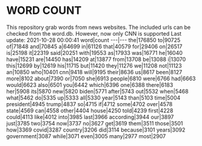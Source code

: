 # WORD COUNT
This repository grab words from news websites. The included urls can be checked from the word.db.
However, now only CNN is supported
Last update: 2021-10-28 00:00:41
word|count
---|---
the|176850
to|90725
of|71848
and|70845
a|64699
in|61126
that|40579
for|29406
on|26517
is|25198
it|22319
said|20251
with|19553
as|17933
was|16771
he|16040
have|15231
are|14450
has|14209
at|13877
from|13708
be|13088
i|13070
this|12699
by|12619
his|11715
but|11420
they|11276
we|11208
not|11123
an|10850
who|10401
cnn|9418
will|9195
their|8636
us|8617
been|8127
more|8102
about|7390
or|7050
she|6913
people|6810
were|6766
had|6663
would|6623
also|6501
you|6442
which|6396
one|6388
there|6183
her|5908
its|5870
new|5820
biden|5771
after|5743
out|5532
when|5468
what|5462
do|5335
up|5333
all|5330
year|5143
than|5103
time|5004
president|4945
trump|4837
so|4715
if|4712
some|4702
over|4578
state|4569
can|4558
other|4404
house|4250
told|4239
first|4228
could|4113
like|4012
into|3985
last|3966
according|3944
our|3897
just|3785
two|3754
now|3737
no|3627
get|3619
them|3511
those|3501
how|3369
covid|3287
country|3206
did|3114
because|3101
years|3092
government|3087
while|3071
even|3005
many|2977
most|2907
